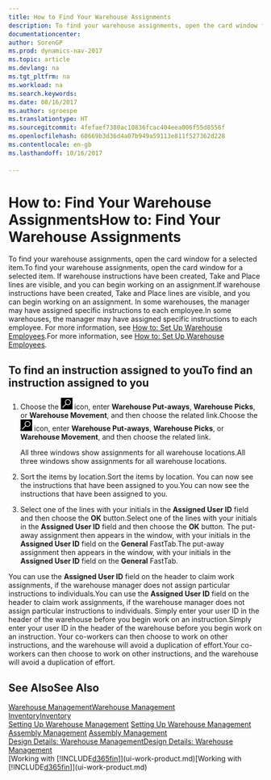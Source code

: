 ```yaml
---
title: How to Find Your Warehouse Assignments
description: To find your warehouse assignments, open the card window for a selected item. If warehouse instructions have been created, Take and Place lines are visible, and you can begin working on an assignment. In some warehouses, the manager may have assigned specific instructions to each employee.
documentationcenter: 
author: SorenGP
ms.prod: dynamics-nav-2017
ms.topic: article
ms.devlang: na
ms.tgt_pltfrm: na
ms.workload: na
ms.search.keywords: 
ms.date: 08/16/2017
ms.author: sgroespe
ms.translationtype: HT
ms.sourcegitcommit: 4fefaef7380ac10836fcac404eea006f55d8556f
ms.openlocfilehash: 60669b3d36d4a07b949a59113e811f527362d228
ms.contentlocale: en-gb
ms.lasthandoff: 10/16/2017

---
```

# <a name="how-to-find-your-warehouse-assignments"></a><span data-ttu-id="81864-105">How to: Find Your Warehouse Assignments</span><span class="sxs-lookup"><span data-stu-id="81864-105">How to: Find Your Warehouse Assignments</span></span>
<span data-ttu-id="81864-106">To find your warehouse assignments, open the card window for a selected item.</span><span class="sxs-lookup"><span data-stu-id="81864-106">To find your warehouse assignments, open the card window for a selected item.</span></span> <span data-ttu-id="81864-107">If warehouse instructions have been created, Take and Place lines are visible, and you can begin working on an assignment.</span><span class="sxs-lookup"><span data-stu-id="81864-107">If warehouse instructions have been created, Take and Place lines are visible, and you can begin working on an assignment.</span></span> <span data-ttu-id="81864-108">In some warehouses, the manager may have assigned specific instructions to each employee.</span><span class="sxs-lookup"><span data-stu-id="81864-108">In some warehouses, the manager may have assigned specific instructions to each employee.</span></span> <span data-ttu-id="81864-109">For more information, see [How to: Set Up Warehouse Employees](warehouse-how-to-set-up-warehouse-employees.md).</span><span class="sxs-lookup"><span data-stu-id="81864-109">For more information, see [How to: Set Up Warehouse Employees](warehouse-how-to-set-up-warehouse-employees.md).</span></span>

## <a name="to-find-an-instruction-assigned-to-you"></a><span data-ttu-id="81864-110">To find an instruction assigned to you</span><span class="sxs-lookup"><span data-stu-id="81864-110">To find an instruction assigned to you</span></span>  
1.  <span data-ttu-id="81864-111">Choose the ![Search for Page or Report](media/ui-search/search_small.png "Search for Page or Report icon") icon, enter **Warehouse Put-aways**, **Warehouse Picks**, or **Warehouse Movement**, and then choose the related link.</span><span class="sxs-lookup"><span data-stu-id="81864-111">Choose the ![Search for Page or Report](media/ui-search/search_small.png "Search for Page or Report icon") icon, enter **Warehouse Put-aways**, **Warehouse Picks**, or **Warehouse Movement**, and then choose the related link.</span></span>

    <span data-ttu-id="81864-112">All three windows show assignments for all warehouse locations.</span><span class="sxs-lookup"><span data-stu-id="81864-112">All three windows show assignments for all warehouse locations.</span></span>  

2. <span data-ttu-id="81864-113">Sort the items by location.</span><span class="sxs-lookup"><span data-stu-id="81864-113">Sort the items by location.</span></span> <span data-ttu-id="81864-114">You can now see the instructions that have been assigned to you.</span><span class="sxs-lookup"><span data-stu-id="81864-114">You can now see the instructions that have been assigned to you.</span></span>  
3. <span data-ttu-id="81864-115">Select one of the lines with your initials in the **Assigned User ID** field and then choose the **OK** button.</span><span class="sxs-lookup"><span data-stu-id="81864-115">Select one of the lines with your initials in the **Assigned User ID** field and then choose the **OK** button.</span></span> <span data-ttu-id="81864-116">The put-away assignment then appears in the window, with your initials in the **Assigned User ID** field on the **General** FastTab.</span><span class="sxs-lookup"><span data-stu-id="81864-116">The put-away assignment then appears in the window, with your initials in the **Assigned User ID** field on the **General** FastTab.</span></span>  

<span data-ttu-id="81864-117">You can use the **Assigned User ID** field on the header to claim work assignments, if the warehouse manager does not assign particular instructions to individuals.</span><span class="sxs-lookup"><span data-stu-id="81864-117">You can use the **Assigned User ID** field on the header to claim work assignments, if the warehouse manager does not assign particular instructions to individuals.</span></span> <span data-ttu-id="81864-118">Simply enter your user ID in the header of the warehouse before you begin work on an instruction.</span><span class="sxs-lookup"><span data-stu-id="81864-118">Simply enter your user ID in the header of the warehouse before you begin work on an instruction.</span></span> <span data-ttu-id="81864-119">Your co-workers can then choose to work on other instructions, and the warehouse will avoid a duplication of effort.</span><span class="sxs-lookup"><span data-stu-id="81864-119">Your co-workers can then choose to work on other instructions, and the warehouse will avoid a duplication of effort.</span></span>  

## <a name="see-also"></a><span data-ttu-id="81864-120">See Also</span><span class="sxs-lookup"><span data-stu-id="81864-120">See Also</span></span>  
[<span data-ttu-id="81864-121">Warehouse Management</span><span class="sxs-lookup"><span data-stu-id="81864-121">Warehouse Management</span></span>](warehouse-manage-warehouse.md)  
[<span data-ttu-id="81864-122">Inventory</span><span class="sxs-lookup"><span data-stu-id="81864-122">Inventory</span></span>](inventory-manage-inventory.md)  
<span data-ttu-id="81864-123">[Setting Up Warehouse Management](warehouse-setup-warehouse.md)   </span><span class="sxs-lookup"><span data-stu-id="81864-123">[Setting Up Warehouse Management](warehouse-setup-warehouse.md)   </span></span>  
<span data-ttu-id="81864-124">[Assembly Management](assembly-assemble-items.md)  </span><span class="sxs-lookup"><span data-stu-id="81864-124">[Assembly Management](assembly-assemble-items.md)  </span></span>  
[<span data-ttu-id="81864-125">Design Details: Warehouse Management</span><span class="sxs-lookup"><span data-stu-id="81864-125">Design Details: Warehouse Management</span></span>](design-details-warehouse-management.md)  
<span data-ttu-id="81864-126">[Working with [!INCLUDE[d365fin](includes/d365fin_md.md)]](ui-work-product.md)</span><span class="sxs-lookup"><span data-stu-id="81864-126">[Working with [!INCLUDE[d365fin](includes/d365fin_md.md)]](ui-work-product.md)</span></span> 

